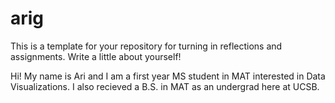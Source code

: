 # arig

This is a template for your repository for turning in reflections and assignments. Write a little about yourself!

Hi! My name is Ari and I am a first year MS student in MAT interested in Data Visualizations. I also recieved a B.S. in MAT as an undergrad here at UCSB.